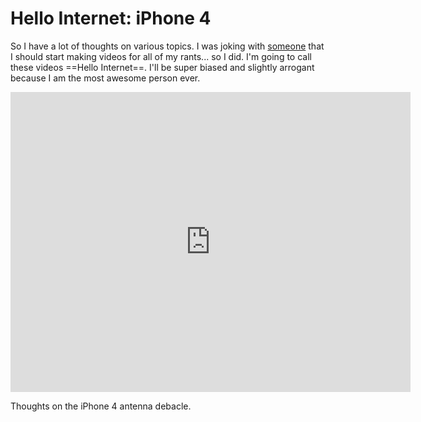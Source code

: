 # Hello Internet: iPhone 4

So I have a lot of thoughts on various topics. I was joking with [someone](http://twitter.com/mattgrimm) that I should start making videos for all of my rants... so I did. I'm going to call these videos ==Hello Internet==. I'll be super biased and slightly arrogant because I am the most awesome person ever.

<div class="video vimeo"><iframe src="http://player.vimeo.com/video/13432792?title=0&amp;byline=0&amp;portrait=0&amp;color=f05b35" width="640" height="480" frameborder="0" webkitAllowFullScreen mozallowfullscreen allowFullScreen></iframe></div>

Thoughts on the iPhone 4 antenna debacle.
